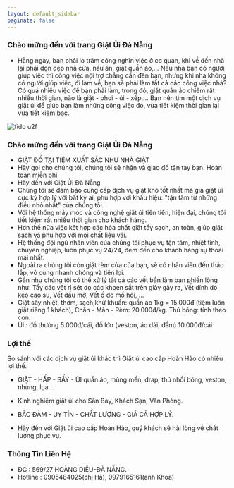 ```yaml
---
layout: default_sidebar
paginate: false
---
```


### Chào mừng đến với trang Giặt Ủi Đà Nẵng
* Hằng ngày, bạn phải lo trăm công nghìn việc ở cơ quan, khi về đến nhà lại phải dọn dẹp nhà cửa, nấu ăn, giặt quần áo,... Nếu nhà bạn có người giúp việc thì công việc nội trợ chẳng cần đến bạn, nhưng khi nhà không có người giúp việc, đi làm về, bạn sẽ phải làm tất cả các công việc nhà? Có quá nhiều việc để bạn phải làm, trong đó, giặt quần áo chiếm rất nhiều thời gian, nào là giặt - phơi - ủi - xếp,... Bạn nên tìm một dịch vụ giặt ủi để giúp bạn làm những công việc đó, vừa tiết kiệm thời gian lại vừa tiết kiệm bạc.

![fido u2f](http://vnsecurity.net/assets/2016/08/fido-u2f.png)

### Chào mừng đến với trang Giặt Ủi Đà Nẵng

* GIẶT ĐỒ TẠI TIỆM XUẤT SẮC NHƯ NHÀ GIẶT 
* Hãy gọi cho chúng tôi, chúng tôi sẽ nhận và giao đồ tận tay bạn. Hoàn toàn miễn phí 
* Hãy đến với Giặt Ủi Đà Nẵng
* Chúng tôi sẽ đảm bảo cung cấp dịch vụ giặt khô tốt nhất mà giá giặt ủi cực kỳ hợp lý với bất kỳ ai, phù hợp với khẩu hiệu: "tận tâm từ những điều nhỏ nhất" của chúng tôi.
* Với hệ thống máy móc và công nghệ giặt ủi tiên tiến, hiện đại, chúng tôi tiết kiệm rất nhiều thời gian cho khách hàng.
* Hơn thế nữa việc kết hợp các hóa chất giặt tẩy sạch, an toàn, giúp giặt sạch và phù hợp với mọi chất liệu vải.
* Hệ thống đội ngũ nhân viên của chúng tôi phục vụ tận tâm, nhiệt tình, chuyên nghiệp, luôn phục vụ 24/24, đem đến cho khách hàng sự thoải mái nhất.
* Ngoài ra chúng tôi còn giặt rèm cửa của bạn, sẽ có nhân viên đến tháo lắp, vô cùng nhanh chóng và tiện lợi.
* Gần như chúng tôi có thể xử lý tất cả các vết bẩn làm bạn phiền lòng như: Tẩy các vết rỉ sét do các khoen sắt trên giầy gây ra, Vết dính do kẹo cao su, Vết dầu mỡ, Vết ố do mồ hôi, ...
* Giặt sấy nhiệt, thơm, sạch,khử khuẩn: quần áo 1kg = 15.000đ (tiệm luôn giặt riêng 1 khách), Chăn - Màn - Rèm: 20.000đ/kg. Thú bông: tính theo con. 
* Ủi : đồ thường 5.000đ/cái, đồ lớn (veston, áo dài, đầm) 10.000đ/cái

### Lợi thế

So sánh với các dịch vụ giặt ủi khác thì Giặt ủi cao cấp Hoàn Hảo có nhiều lợi thế.

* GIẶT - HẤP - SẤY - ỦI quần áo, mùng mền, drap, thú nhồi bông, veston, nhung, lụa... 

* Kinh nghiệm giặt ủi cho Sân Bay, Khách Sạn, Văn Phòng.

* BẢO ĐẢM - UY TÍN - CHẤT LƯỢNG - GIÁ CẢ HỢP LÝ.
    
* Hãy đến với Giặt ủi cao cấp Hoàn Hảo, quý khách sẽ hài lòng về chất lượng phục vụ.

### Thông Tin Liên Hệ

* ĐC : 569/27 HOÀNG DIỆU-ĐÀ NẴNG.
* Hotline : 0905484025(chị Hà), 0979165161(anh Khoa)